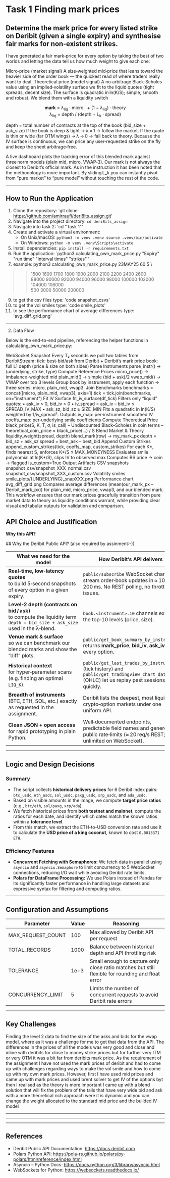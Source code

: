 # Task 1 Finding mark prices

## Determine the mark price for every listed strike on Deribit (given a single expiry) and synthesise fair marks for non‑existent strikes.

I have generated a fair mark‑price for every option by taking the best of two worlds and letting the data tell us how much weight to give each one:

Micro‑price (market signal)
A size‑weighted mid‑price that leans toward the heavier side of the order book — the quickest read of where traders really want to deal.
Theoretical price (model signal)
A no‑arbitrage Black‑Scholes value using an implied‑volatility surface we fit to the liquid quotes (tight spreads, decent size).
The surface is quadratic in ln(K/S); simple, smooth and robust.
We blend them with a liquidity switch

<p align="center">
  <strong>mark</strong> = &lambda;<sub>liq</sub> &middot; micro  
  &nbsp;&nbsp;+ (1 − &lambda;<sub>liq</sub>) &middot; theory  
  <br>
  &lambda;<sub>liq</sub> = depth / (depth + L<sub>k</sub> &middot; spread)
</p>

 depth = total number of contracts at the top of the book (bid_size + ask_size)
If the book is deep & tight → λ ≈ 1 → follow the market.
If the quote is thin or wide (far OTM wings) → λ → 0 → fall back to theory.
Because the IV surface is continuous, we can price any user‑requested strike on the fly and keep the sheet arbitrage‑free.

A live dashboard plots the tracking error of this blended mark against three norm models (plain mid, micro, VWAP‑3). Our mark is not always the closest to Deribit’s official mark. As in the instruction it has been noted that the methodology is more important. By sliding L_k you can instantly pivot from “pure market” to “pure model” without touching the rest of the code.

---

## How to Run the Application

1. Clone the repository: `git clone https://github.com/amirraufi/deri8its_assign.git'
2. Navigate into the project directory: `cd deri8its_assign`
3. Navigate into task 2: 'cd "Task 1"'
5. Create and activate a virtual environment:
   - On Unix/macOS: `python3 -m venv .venv source .venv/bin/activate `
   - On Windows: `python -m venv .venv\Scripts\activate`
6. Install dependencies: `pip install -r requirements.txt`
7. Run the application: `python3 calculating_own_mark_price.py "Expiry" "run time" "interval times" "strikes" '
8. example: python3 calculating_own_mark_price.py 23MAY25 60 5 \
> >   1500 1600 1700 1800 1900 2000 2100 2200 2400 2600 \
> >   88000 90000 92000 94000 96000 98000 100000 102000 104000 106000 \
> >   500 3000 50000 200000
9. to get the csv files type: 'code snapshot_csvs'
10. to get the vol smiles type: 'code smile_plots'
11. to see the performance chart of average differences type: 'avg_diff_grid.png'



---
2. Data Flow

Below is the end-to-end pipeline, referencing the helper functions in calculating_own_mark_price.py:

WebSocket Snapshot
Every T₂ seconds we pull two tables from DeribitStream:
tick: best-bid/ask from Deribit + Deribit’s mark price
book: full L1 depth (price & size on both sides)
Parse Instruments
parse_instr()  →  (underlying, strike, type)
Compute Reference Prices
micro_price()  →  imbalance-weighted mid
plain_mid()    →  simple (bid + ask)/2
vwap_mid()     →  VWAP over top 3 levels
Group book by instrument, apply each function → three series: micro, plain_mid, vwap3.
Join Benchmarks
benchmarks = concat([micro, plain_mid, vwap3], axis=1)
tick = tick.join(benchmarks, on="instrument")
Fit IV Surface
fit_iv_surface(df_tick)
Filters only “liquid” quotes:
• ask_iv > 0, bid_iv > 0
• iv_spread = ask_iv – bid_iv ≤ SPREAD_IV_MAX
• ask_sz, bid_sz ≥ SIZE_MIN
Fits a quadratic in ln(K/S) weighted by 1/iv_spread².
Outputs
iv_map: per‐instrument smoothed IV
coeffs_map: per‐underlying smile coefficients
Compute Theoretical Price
black_price(S, K, T, σ, is_call)
– Undiscounted Black–Scholes in coin terms
– theoretical_coin_price = black_price(...) / S
Blend Market & Theory
liquidity_weight(spread, depth)
blend_mark(row)  →  my_mark_px
depth = bid_sz + ask_sz
spread = best_ask – best_bid
Append Custom Strikes
append_custom_strikes(tick, coeffs_map, custom_strikes)
For each K*, finds nearest S, enforces K*/S ≤ MAX_MONEYNESS
Evaluates smile polynomial at ln(K*/S), clips IV to observed max
Computes BS price → coin → flagged is_custom=True
Output Artifacts
CSV snapshots
snapshot_csv/snapshot_XXX_normal.csv  
snapshot_csv/snapshot_XXX_custom.csv
Volatility smiles
smile_plots/{UNDERLYING}_snapXXX.png
Performance chart
avg_diff_grid.png
Compares average differences (mean(our_mark_px – Deribit_mark_px))
for plain_mid, micro_price, vwap3, and our blended mark.
This workflow ensures that our mark prices gracefully transition from pure market data to theory as liquidity conditions warrant, while providing clear visual and tabular outputs for validation and comparison.


## API Choice and Justification



**Why this API?**

## Why the Deribit Public API? (also required by assinment:-))

| What we need for the model | How Deribit’s API delivers |
|----------------------------|----------------------------|
| **Real‑time, low‑latency quotes**<br>to build 5‑second snapshots of every option in a given expiry. | `public/subscribe` WebSocket channels stream order‑book updates in ≈ 100–200 ms. No REST polling, no throttling issues. |
| **Level‑2 depth (contracts on bid / ask)**<br>to compute the liquidity term<br>`depth = bid_size + ask_size` used in the λ‑blend. | `book.<instrument>.10` channels expose the top‑10 levels (price, size). |
| **Venue mark & surface**<br>so we can benchmark our blended marks and show the “diff” plots. | `public/get_book_summary_by_instrument` returns **mark_price**, **bid_iv**, **ask_iv** for every option. |
| **Historical context**<br>for hyper‑parameter scans (e.g. finding an optimal `LIQ_K`). | `public/get_last_trades_by_instrument` (tick history) and `public/get_tradingview_chart_data` (OHLC) let us replay past sessions quickly. |
| **Breadth of instruments**<br>(BTC, ETH, SOL, etc.) exactly as requested in the assignment. | Deribit lists the deepest, most liquid crypto‑option markets under one uniform API. |
| **Clean JSON + open access**<br>for rapid prototyping in plain Python. | Well‑documented endpoints, predictable field names and generous public rate‑limits (≈ 20 req/s REST; unlimited on WebSocket). |



---

## Logic and Design Decisions

### Summary

- The script collects **historical delivery prices** for 6 Deribit index pairs: `btc_usdc`, `eth_usdc`, `sol_usdc`, `paxg_usdc`, `xrp_usdc`, and `ada_usdc`.
- Based on visible amounts in the image, we compute **target price ratios** (e.g., `btc/eth`, `sol/paxg`, `xrp/ada`).
- We fetch historical prices from **both testnet and mainnet**, compute the ratios for each date, and identify which dates match the known ratios within a **tolerance level**.
- From this match, we extract the ETH-to-USD conversion rate and use it to calculate the **USD price of a king coconut**, known to cost `0.0013371 ETH`.

### Efficiency Features

- **Concurrent Fetching with Semaphores:** We fetch data in parallel using `asyncio` and `asyncio.Semaphore` to limit concurrency to 5 WebSocket connections, reducing I/O wait while avoiding Deribit rate limits.
- **Polars for DataFrame Processing:** We use Polars instead of Pandas for its significantly faster performance in handling large datasets and expressive syntax for filtering and computing ratios.

---

## Configuration and Assumptions

| Parameter           | Value        | Reasoning |
|---------------------|--------------|-----------|
| MAX_REQUEST_COUNT   | 100          | Max allowed by Deribit API per request |
| TOTAL_RECORDS       | 1000         | Balance between historical depth and API throttling risk |
| TOLERANCE           | 1e-3         | Small enough to capture only close ratio matches but still flexible for rounding and float error |
| CONCURRENCY_LIMIT   | 5            | Limits the number of concurrent requests to avoid Deribit rate errors |

---

## Key Challenges

Finding the level 2 data to find the size of the asks and bids for the vwap model, where as it was a challenge for me to get that data from the API. The differences in the prices of all the models was very good and close and inline with deribits for close to money strike prices but for further very ITM or very OTM it was a bit far from deribits mark price. As the requirement of the assignment I have not used the mark prices of deribit and had to come up with challenges regarding ways to make the vol smile and how to come up with my own mark prices. However, first I have used mid prices and came up with mark prices and used brent solver to get IV of the options byt then I realised as the theory is more important I came up with a blend solution that will fix the problem of the tails that have very wide bid and ask with a more theoretical rich approach were it is dynamic and you can change the weight allocated to the standard mid price and the builded IV model

---


---


---

## References

- Deribit Public API Documentation: https://docs.deribit.com
- Polars Python API: https://pola-rs.github.io/polars/py-polars/html/reference/index.html
- Asyncio – Python Docs: https://docs.python.org/3/library/asyncio.html
- WebSockets for Python: https://websockets.readthedocs.io/

